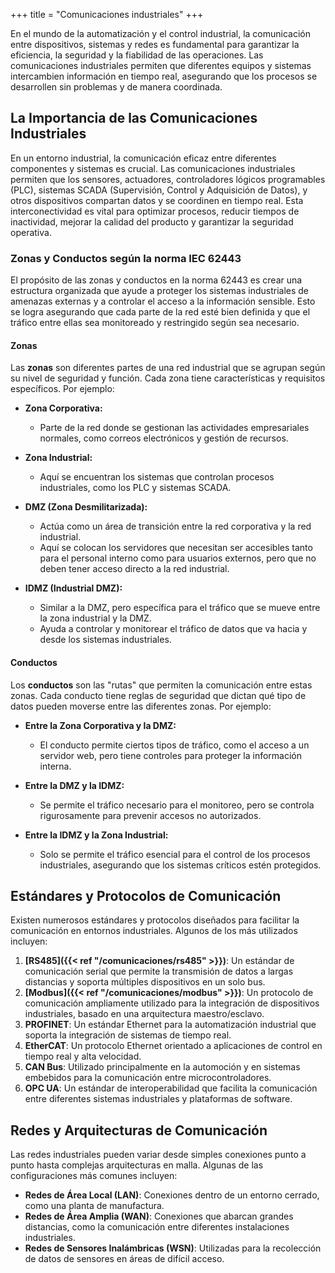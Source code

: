 +++
title = "Comunicaciones industriales"
+++

En el mundo de la automatización y el control industrial, la comunicación entre dispositivos, sistemas y redes es fundamental para garantizar la eficiencia, la seguridad y la fiabilidad de las operaciones.
Las comunicaciones industriales permiten que diferentes equipos y sistemas intercambien información en tiempo real, asegurando que los procesos se desarrollen sin problemas y de manera coordinada.

## La Importancia de las Comunicaciones Industriales
En un entorno industrial, la comunicación eficaz entre diferentes componentes y sistemas es crucial.
Las comunicaciones industriales permiten que los sensores, actuadores, controladores lógicos programables (PLC), sistemas SCADA (Supervisión, Control y Adquisición de Datos), 
y otros dispositivos compartan datos y se coordinen en tiempo real. Esta interconectividad es vital para optimizar procesos, reducir tiempos de inactividad,
mejorar la calidad del producto y garantizar la seguridad operativa.

### Zonas y Conductos según la norma IEC 62443

El propósito de las zonas y conductos en la norma 62443 es crear una estructura organizada que ayude a proteger los sistemas industriales de amenazas externas y a controlar el acceso a la información sensible. Esto se logra asegurando que cada parte de la red esté bien definida y que el tráfico entre ellas sea monitoreado y restringido según sea necesario.

#### Zonas
Las **zonas** son diferentes partes de una red industrial que se agrupan según su nivel de seguridad y función. Cada zona tiene características y requisitos específicos. Por ejemplo:

- **Zona Corporativa:** 
  - Parte de la red donde se gestionan las actividades empresariales normales, como correos electrónicos y gestión de recursos.
  
- **Zona Industrial:** 
  - Aquí se encuentran los sistemas que controlan procesos industriales, como los PLC y sistemas SCADA.
  
- **DMZ (Zona Desmilitarizada):** 
  - Actúa como un área de transición entre la red corporativa y la red industrial.
  - Aquí se colocan los servidores que necesitan ser accesibles tanto para el personal interno como para usuarios externos, pero que no deben tener acceso directo a la red industrial.
  
- **IDMZ (Industrial DMZ):** 
  - Similar a la DMZ, pero específica para el tráfico que se mueve entre la zona industrial y la DMZ.
  - Ayuda a controlar y monitorear el tráfico de datos que va hacia y desde los sistemas industriales.

#### Conductos
Los **conductos** son las "rutas" que permiten la comunicación entre estas zonas. Cada conducto tiene reglas de seguridad que dictan qué tipo de datos pueden moverse entre las diferentes zonas. Por ejemplo:

- **Entre la Zona Corporativa y la DMZ:**
  - El conducto permite ciertos tipos de tráfico, como el acceso a un servidor web, pero tiene controles para proteger la información interna.

- **Entre la DMZ y la IDMZ:**
  - Se permite el tráfico necesario para el monitoreo, pero se controla rigurosamente para prevenir accesos no autorizados.

- **Entre la IDMZ y la Zona Industrial:**
  - Solo se permite el tráfico esencial para el control de los procesos industriales, asegurando que los sistemas críticos estén protegidos.




## Estándares y Protocolos de Comunicación
Existen numerosos estándares y protocolos diseñados para facilitar la comunicación en entornos industriales. Algunos de los más utilizados incluyen:


1. **[RS485]({{< ref "/comunicaciones/rs485" >}})**: Un estándar de comunicación serial que permite la transmisión de datos a largas distancias y soporta múltiples dispositivos en un solo bus.
2. **[Modbus]({{< ref "/comunicaciones/modbus" >}})**: Un protocolo de comunicación ampliamente utilizado para la integración de dispositivos industriales, basado en una arquitectura maestro/esclavo.
3. **PROFINET**: Un estándar Ethernet para la automatización industrial que soporta la integración de sistemas de tiempo real.
4. **EtherCAT**: Un protocolo Ethernet orientado a aplicaciones de control en tiempo real y alta velocidad.
5. **CAN Bus**: Utilizado principalmente en la automoción y en sistemas embebidos para la comunicación entre microcontroladores.
6. **OPC UA**: Un estándar de interoperabilidad que facilita la comunicación entre diferentes sistemas industriales y plataformas de software.

## Redes y Arquitecturas de Comunicación
Las redes industriales pueden variar desde simples conexiones punto a punto hasta complejas arquitecturas en malla. Algunas de las configuraciones más comunes incluyen:

  * **Redes de Área Local (LAN)**: Conexiones dentro de un entorno cerrado, como una planta de manufactura.
  * **Redes de Área Amplia (WAN)**: Conexiones que abarcan grandes distancias, como la comunicación entre diferentes instalaciones industriales.
  * **Redes de Sensores Inalámbricas (WSN)**: Utilizadas para la recolección de datos de sensores en áreas de difícil acceso.

